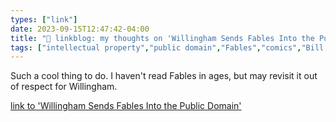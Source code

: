 ```yaml
---
types: ["link"]
date: 2023-09-15T12:47:42-04:00
title: "🔗 linkblog: my thoughts on 'Willingham Sends Fables Into the Public Domain'"
tags: ["intellectual property","public domain","Fables","comics","Bill Willingham"]
---
```

Such a cool thing to do. I haven't read Fables in ages, but may revisit it out of respect for Willingham.  
 

[link to 'Willingham Sends Fables Into the Public Domain'](https://billwillingham.substack.com/p/willingham-sends-fables-into-the)
